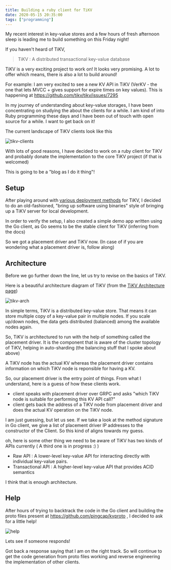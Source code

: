 ```yaml
---
title: Building a ruby client for TiKV
date: 2020-05-15 20:35:00
tags: ["programming"]
---
```


My recent interest in key-value stores and a few hours of fresh afternoon sleep is leading me to build something on this Friday night!

If you haven't heard of TiKV,

> TiKV : A distributed transactional key-value database

TiKV is a very exciting project to work on! It looks very promising. A lot to offer which means, there is also a lot to build around!

For example: I am very excited to see a new KV API in TiKV (VerKV - the one that lets MVCC + gives support for expire times on key values). This is happening at https://github.com/tikv/tikv/issues/7295

In my journey of understanding about key-value storages, I have been concentrating on studying the about the clients for a while. I am kind of into Ruby programming these days and I have been out of touch with open source for a while. I want to get back on it!

The current landscape of TiKV clients look like this

![tikv-clients](/images/tikv-clients.png)

With lots of good reasons, I have decided to work on a ruby client for TiKV and probably donate the implementation to the core TiKV project (if that is welcomed)

This is going to be a "blog as I do it thing"!

## Setup

After playing around with [various deployment methods](https://tikv.org/docs/3.0/tasks/deploy/introduction/) for TiKV, I decided to do an old-fashioned, "bring up software using binaries" style of bringing up a TiKV server for local development.

In order to verify the setup, I also created a simple demo app written using the Go client, as Go seems to be the stable client for TiKV (inferring from the docs)

So we got a placement driver and TiKV now. (In case of if you are wondering what a placement driver is, follow along)

## Architecture

Before we go further down the line, let us try to revise on the basics of TiKV.

Here is a beautiful architecture diagram of TiKV (from the [TiKV Architecture page](https://tikv.org/docs/3.0/concepts/architecture/))

![tikv-arch](https://tikv.org/img/basic-architecture.png)

In simple terms, TiKV is a distributed key-value store. That means it can store multiple copy of a key-value pair in multiple nodes. If you scale up/down nodes, the data gets distributed (balanced) among the available nodes again.

So, TiKV is architectured to run with the help of something called the placement driver. It is the component that is aware of the cluster topology of TiKV, helping in auto-sharding (the balancing stuff that I spoke about above)

A TiKV node has the actual KV whereas the placement driver contains information on which TiKV node is reponsible for having a KV.

So, our placement driver is the entry point of things. From what I understand, here is a guess of how these clients work.

- client speaks with placement driver over GRPC and asks "which TiKV node is suitable for performing this KV API call?"
- client gets back the address of a TiKV node from placement driver and does the actual KV operation on the TiKV node.

I am just guessing, but let us see. If we take a look at the method signature in Go client, we give a list of placement driver IP addresses to the constructor of the Client. So this kind of aligns towards my guess.

oh, here is some other thing we need to be aware of TiKV has two kinds of APIs currently ( A third one is in progress :) )
- Raw API : A lower-level key-value API for interacting directly with individual key-value pairs.
- Transactional API : A higher-level key-value API that provides ACID semantics

I think that is enough architecture.

## Help

After hours of trying to backtrack the code in the Go client and building the proto files present at https://github.com/pingcap/kvproto , I decided to ask for a little help!

![help](https://user-images.githubusercontent.com/4211715/82099608-5b536e80-9725-11ea-9941-ba11865b5b1d.png)

Lets see if someone responds!

Got back a response saying that I am on the right track. So will continue to get the code generation from proto files working and reverse engineering the implementation of other clients.
